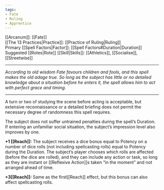 ```yaml
---
tags:
- Fate
- Ruling
- Apprentice
---
```


[[Arcanum]]: [[Fate]]\
[[The 13 Practices|Practice]]: [[Practice of Ruling|Ruling]]\
Primary [[Spell Factors|Factor]]: [[Spell Factors#Duration|Duration]]\
Suggested [[Rotes|Rote]] [[Skill|Skills]]: [[Athletics]], [[Socialise]], [[Streetwise]]

---

_According to old wisdom Fate favours children and fools, and this spell makes the old adage true. So long as the subject has little or no detailed knowledge about a situation before he enters it, the spell allows him to act with perfect grace and timing._

---

A turn or two of studying the scene before acting is acceptable, but extensive reconnaissance or a detailed briefing does not permit the necessary degree of randomness this spell requires.

The subject does not suffer untrained penalties during the spell’s Duration. If entering an unfamiliar social situation, the subject’s impression level also improves by one.

**+1 [[Reach]]:** The subject receives a dice bonus equal to Potency on a number of dice rolls (not including spellcasting rolls) equal to Potency during the Duration. The subject’s player chooses which rolls are affected (before the dice are rolled), and they can include any action or task, so long as they are instant or [[Reflexive Action]]s taken “in the moment” and not arranged ahead of time.

**+3[[Reach]]:** Same as the first[[Reach]] effect, but this bonus can also affect spellcasting rolls.
